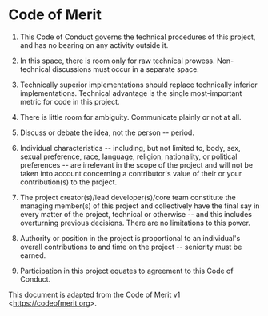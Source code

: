 # Code of Merit

1. This Code of Conduct governs the technical procedures of this project, and
has no bearing on any activity outside it.

2. In this space, there is room only for raw technical prowess. Non-technical
discussions must occur in a separate space.

3. Technically superior implementations should replace technically inferior
implementations. Technical advantage is the single most-important metric for
code in this project.

4. There is little room for ambiguity. Communicate plainly or not at all.

5. Discuss or debate the idea, not the person -- period.

6. Individual characteristics -- including, but not limited to, body, sex,
sexual preference, race, language, religion, nationality, or political
preferences -- are irrelevant in the scope of the project and will not be taken
into account concerning a contributor's value of their or your contribution(s)
to the project.

7. The project creator(s)/lead developer(s)/core team constitute the managing
member(s) of this project and collectively have the final say in every matter
of the project, technical or otherwise -- and this includes overturning previous
decisions. There are no limitations to this power.

8. Authority or position in the project is proportional to an individual's
overall contributions to and time on the project -- seniority must be earned.

9. Participation in this project equates to agreement to this Code of Conduct.

This document is adapted from the Code of Merit v1 <<https://codeofmerit.org>>.

